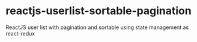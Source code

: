 # reactjs-userlist-sortable-pagination
ReactJS user list with pagination and sortable using state management as react-redux
